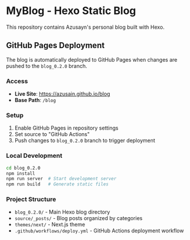 # MyBlog - Hexo Static Blog

This repository contains Azusayn's personal blog built with Hexo.

## GitHub Pages Deployment

The blog is automatically deployed to GitHub Pages when changes are pushed to the `blog_0.2.0` branch.

### Access

- **Live Site**: https://azusain.github.io/blog
- **Base Path**: `/blog`

### Setup

1. Enable GitHub Pages in repository settings
2. Set source to "GitHub Actions"
3. Push changes to `blog_0.2.0` branch to trigger deployment

### Local Development

```bash
cd blog_0.2.0
npm install
npm run server  # Start development server
npm run build   # Generate static files
```

### Project Structure

- `blog_0.2.0/` - Main Hexo blog directory
- `source/_posts/` - Blog posts organized by categories
- `themes/next/` - Next.js theme
- `.github/workflows/deploy.yml` - GitHub Actions deployment workflow
